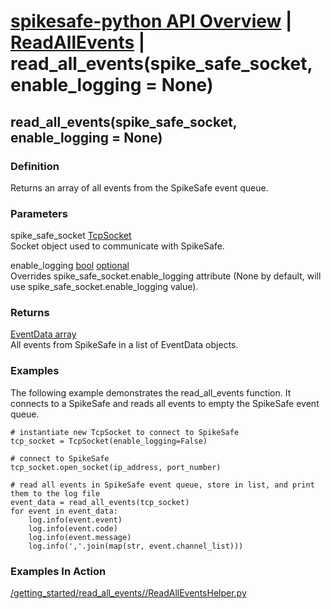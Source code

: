 # [spikesafe-python API Overview](/spikesafe_python_lib_docs/README.md) | [ReadAllEvents](/spikesafe_python_lib_docs/ReadAllEvents/README.md) | read_all_events(spike_safe_socket, enable_logging = None)

## read_all_events(spike_safe_socket, enable_logging = None)

### Definition
Returns an array of all events from the SpikeSafe event queue.

### Parameters
spike_safe_socket [TcpSocket](/spikesafe_python_lib_docs/TcpSocket/README.md)  
Socket object used to communicate with SpikeSafe.

enable_logging [bool](https://docs.python.org/3/library/stdtypes.html#boolean-values) [optional](https://docs.python.org/3/library/typing.html#typing.Optional)  
Overrides spike_safe_socket.enable_logging attribute (None by default, will use spike_safe_socket.enable_logging value).

### Returns
[EventData array](/spikesafe_python_lib_docs/EventData/README.md)  
All events from SpikeSafe in a list of EventData objects.

### Examples
The following example demonstrates the read_all_events function. It connects to a SpikeSafe and reads all events to empty the SpikeSafe event queue.
```
# instantiate new TcpSocket to connect to SpikeSafe
tcp_socket = TcpSocket(enable_logging=False)

# connect to SpikeSafe                        
tcp_socket.open_socket(ip_address, port_number)  

# read all events in SpikeSafe event queue, store in list, and print them to the log file
event_data = read_all_events(tcp_socket)          
for event in event_data:                        
    log.info(event.event)
    log.info(event.code)
    log.info(event.message)
    log.info(','.join(map(str, event.channel_list)))
```

### Examples In Action
[/getting_started/read_all_events//ReadAllEventsHelper.py](/getting_started/read_all_events//ReadAllEventsHelper.py)